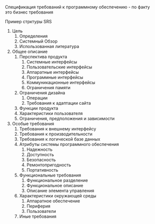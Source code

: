 Спецификация требований к программному обеспечению - по факту это бизнес требования

Пример стрктуры SRS  

1. Цель
    1. Определения
    2. Системный Обзор
    3. Использованная литература
2. Общее описание
    1. Перспектива продукта
        1. Системные интерфейсы
        2. Пользовательские интерфейсы
        3. Аппаратные интерфейсы
        4. Программные интерфейсы
        5. Коммуникационные интерфейсы
        6. Ограничения памяти
    2. Ограничения дизайна
        1. Операции
        2. Требования к адаптации сайта
    3. Функции продукта
    4. Характеристики пользователя
    5. Ограничения, предположения и зависимости
3. Особые требования
    1. Требования к внешнему интерфейсу
    2. Требования к производительности
    3. Требования к логической базе данных
    4. Атрибуты системы программного обеспечения
        1. Надежность
        2. Доступность
        3. Безопасность
        4. Ремонтопригодность
        5. Портативность
    5. Функциональные требования
        1. Функциональное разделение
        2. Функциональное описание
        3. Описание элемента управления
    6. Характеристики окружающей среды
        1. Аппаратное обеспечение
        2. Периферия
        3. Пользователи
    7. Иные требования
